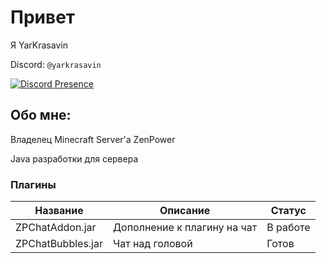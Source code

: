 # Привет
Я YarKrasavin

Discord: `@yarkrasavin`

[![Discord Presence](https://lanyard.cnrad.dev/api/882886381024714802)](https://discord.com/users/882886381024714802)

## Обо мне:
Владелец Minecraft Server'a ZenPower


Java разработки для сервера 

### Плагины
| Название  | Описание  | Статус  |
| ------ | ----------------| ----------- |
| ZPChatAddon.jar  | Дополнение к плагину на чат | В работе | !Устарел! |
| ZPChatBubbles.jar  | Чат над головой | Готов | !Устарел! |
